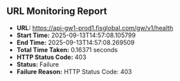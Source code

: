 ## URL Monitoring Report

- **URL:** https://api-gw1-prod1.fisglobal.com/gw/v1/health
- **Start Time:** 2025-09-13T14:57:08.105799
- **End Time:** 2025-09-13T14:57:08.269509
- **Total Time Taken:** 0.16371 seconds
- **HTTP Status Code:** 403
- **Status:** Failure
- **Failure Reason:** HTTP Status Code: 403
